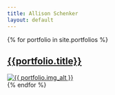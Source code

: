 ```yaml
---
title: Allison Schenker
layout: default
---
```

<div class="row carousel-row bg-dark">
  {% for portfolio in site.portfolios %}
    <div class="col home-features">
      <h2><a href="{{portfolio.url}}">{{portfolio.title}}</a></h2>
      <a href="{{portfolio.url}}"><img src="{{portfolio.img_src}}" alt="{{ portfolio.img_alt }}"/></a>
    </div>
  {% endfor %}
</div>